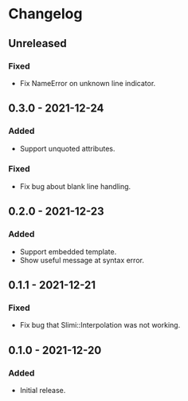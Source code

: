 # Changelog

## Unreleased

### Fixed

- Fix NameError on unknown line indicator.

## 0.3.0 - 2021-12-24

### Added

- Support unquoted attributes.

### Fixed

- Fix bug about blank line handling.

## 0.2.0 - 2021-12-23

### Added

- Support embedded template.
- Show useful message at syntax error.

## 0.1.1 - 2021-12-21

### Fixed

- Fix bug that Slimi::Interpolation was not working.

## 0.1.0 - 2021-12-20

### Added

- Initial release.
